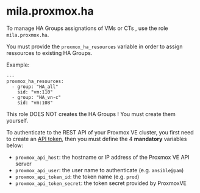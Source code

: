 # mila.proxmox.ha

To manage HA Groups assignations of VMs or CTs , use the role `mila.proxmox.ha`.

You must provide the `proxmox_ha_resources` variable in order to assign
ressources to existing HA Groups.

Example:

	---
	proxmox_ha_resources:
	  - group: "HA_all"
		sid: "vm:110"
	  - group: "HA_vn-c"
		sid: "vm:108"


This role DOES NOT creates the HA Groups ! You must create them yourself.

To authenticate to the REST API of your Proxmox VE cluster, you first need to
create an [API token][pve_api_tokens], then you must define the 4 **mandatory**
variables below:

 - `proxmox_api_host`: the hostname or IP address of the Proxmox VE API server
 - `proxmox_api_user`: the user name to authenticate (e.g. `ansible@pam`)
 - `proxmox_api_token_id`: the token name (e.g. `prod`)
 - `proxmox_api_token_secret`: the token secret provided by ProxmoxVE

[pve_api_tokens]: https://pve.proxmox.com/pve-docs/chapter-pveum.html#pveum_tokens
